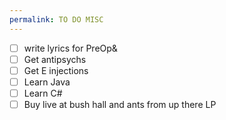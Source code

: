 ```yaml
---
permalink: TO DO MISC
---
```

- [ ] write lyrics for PreOp&
- [ ] Get antipsychs 
- [ ] Get E injections 
- [ ] Learn Java 
- [ ] Learn C# 
- [ ] Buy live at bush hall and ants from up there LP